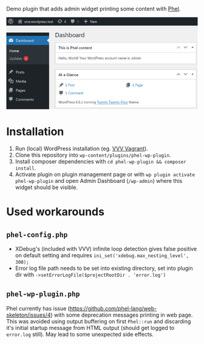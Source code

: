 Demo plugin that adds admin widget printing some content with [Phel](https://phel-lang.org/).

![Image of WordPress 6.6.1 Admin Dashboard with this plugin installed](demo.png "WordPress 6.6.1 Admin Dashboard with this plugin installed")

# Installation

1) Run (local) WordPress installation (eg. [VVV Vagrant](https://varyingvagrantvagrants.org/)).
2) Clone this repository into `wp-content/plugins/phel-wp-plugin`.
3) Install composer dependencies with `cd phel-wp-plugin && composer install`.
4) Activate plugin on plugin management page or with `wp plugin activate phel-wp-plugin` and open Admin Dashboard (`/wp-admin`) where this widget should be visible.

# Used workarounds
## `phel-config.php`

- XDebug's (included with VVV) infinite loop detection gives false positive on default setting and requires `ini_set('xdebug.max_nesting_level', 300);`
- Error log file path needs to be set into existing directory, set into plugin dir with `->setErrorLogFile($projectRootDir . 'error.log')`

## `phel-wp-plugin.php`

Phel currently has issue (https://github.com/phel-lang/web-skeleton/issues/4) with some deprecation messages printing in web page. This was avoided using output buffering on first `Phel::run` and discarding it's initial startup message from HTML output (should get logged to `error.log` still). May lead to some unexpected side effects.
